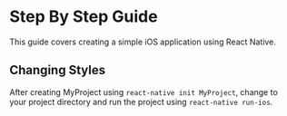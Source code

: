 # Step By Step Guide

This guide covers creating a simple iOS application using React Native.

## Changing Styles

After creating MyProject using `react-native init MyProject`, change to your project directory and run the project using `react-native run-ios`.
